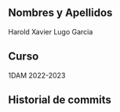 ## Nombres y Apellidos
Harold Xavier Lugo Garcia

## Curso
 1DAM 2022-2023
 
## Historial de commits

